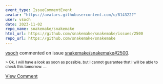 ```yaml
---
event_type: IssueCommentEvent
avatar: "https://avatars.githubusercontent.com/u/814322?"
user: vsoch
date: 2023-11-02
repo_name: snakemake/snakemake
html_url: https://github.com/snakemake/snakemake/issues/2500
repo_url: https://github.com/snakemake/snakemake
---
```


<a href='https://github.com/vsoch' target='_blank'>vsoch</a> commented on issue <a href='https://github.com/snakemake/snakemake/issues/2500' target='_blank'>snakemake/snakemake#2500</a>.

<small>> Ok, I will have a look as soon as possible, but I cannot guarantee that I will be able to check this tomorrow....</small>

<a href='https://github.com/snakemake/snakemake/issues/2500' target='_blank'>View Comment</a>